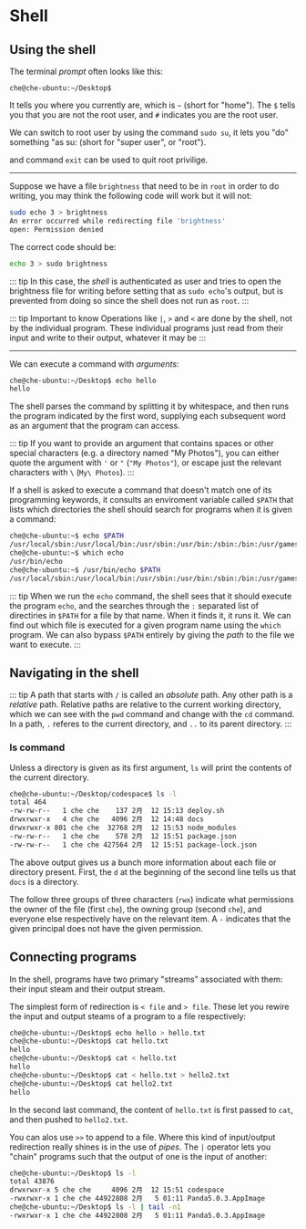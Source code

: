 # Shell

## Using the shell
The terminal *prompt*  often looks like this:

`che@che-ubuntu:~/Desktop$ `

It tells you where you currently are, which is `~` (short for "home"). The `$` tells you that you are not the root user, and `#` indicates you are the root user.

We can switch to root user by using the command `sudo su`, it lets you "do" something "as su: (short for "super user", or "root").

and command `exit` can be used to quit root privilige.

---
Suppose we have a file `brightness` that need to be in `root` in order to do writing, you may think the following code will work but it will not:

``` bash
sudo echo 3 > brightness
An error occurred while redirecting file 'brightness'
open: Permission denied
```

The correct code should be:
```bash
echo 3 > sudo brightness
```

::: tip
In this case, the *shell* is authenticated as user and tries to open the brightness file for writing before setting that as `sudo echo`'s output, but is prevented from doing so since the shell does not run as `root`.
:::

::: tip Important to know
Operations like `|`, `>` and `<` are done by the shell, not by the individual program. These individual programs just read from their input and write to their output, whatever it may be
:::

---
We can execute a command with *arguments*:

``` bash
che@che-ubuntu:~/Desktop$ echo hello
hello
```

The shell parses the command by splitting it by whitespace, and then runs the program indicated by the first word, supplying each subsequent word as an argument that the program can access.

::: tip
If you want to provide an argument that contains spaces or other special characters (e.g. a directory named "My Photos"), you can either quote the argument with `'` or `"` (`"My Photos"`), or escape just the relevant characters with `\` (`My\ Photos`).
:::

If a shell is asked to execute a command that doesn't match one of its programming keywords, it consults an enviroment variable called `$PATH` that lists which directories the shell should search for programs when it is given a command:

``` bash
che@che-ubuntu:~$ echo $PATH
/usr/local/sbin:/usr/local/bin:/usr/sbin:/usr/bin:/sbin:/bin:/usr/games:/usr/local/games:/snap/bin
che@che-ubuntu:~$ which echo
/usr/bin/echo
che@che-ubuntu:~$ /usr/bin/echo $PATH
/usr/local/sbin:/usr/local/bin:/usr/sbin:/usr/bin:/sbin:/bin:/usr/games:/usr/local/games:/snap/bin
```

::: tip
When we run the `echo` command, the shell sees that it should execute the program `echo`, and the searches through the `:` separated list of directiries in `$PATH` for a file by that name. When it finds it, it runs it. We can find out which file is executed for a given program name using the `which` program. We can also bypass `$PATH` entirely by giving the *path* to the file we want to execute.
:::

## Navigating in the shell
::: tip
A path that starts with `/` is called an *absolute* path. Any other path is a *relative* path. Relative paths are relative to the current working directory, which we can see with the `pwd` command and change with the `cd` command. In a path, `.` referes to the current directory, and `..` to its parent directory.
:::

### ls command
Unless a directory is given as its first argument, `ls` will print the contents of the current directory.

``` bash
che@che-ubuntu:~/Desktop/codespace$ ls -l
total 464
-rw-rw-r--   1 che che    137 2月  12 15:13 deploy.sh
drwxrwxr-x   4 che che   4096 2月  12 14:48 docs
drwxrwxr-x 801 che che  32768 2月  12 15:53 node_modules
-rw-rw-r--   1 che che    578 2月  12 15:51 package.json
-rw-rw-r--   1 che che 427564 2月  12 15:51 package-lock.json
```
The above output gives us a bunch more information about each file or directory present. First, the `d` at the beginning of the second line tells us that `docs` is a directory. 

The follow three groups of three characters (`rwx`) indicate what permissions the owner of the file (first `che`), the owning group (second `che`), and everyone else respectively have on the relevant item. A `-` indicates that the given principal does not have the given permission. 

## Connecting programs
In the shell, programs have two primary "streams" associated with them: their input steam and their output stream.

The simplest form of redirection is `< file` and `> file`. These let you rewire the input and output steams of a program to a file respectively:

``` bash
che@che-ubuntu:~/Desktop$ echo hello > hello.txt
che@che-ubuntu:~/Desktop$ cat hello.txt 
hello
che@che-ubuntu:~/Desktop$ cat < hello.txt 
hello
che@che-ubuntu:~/Desktop$ cat < hello.txt > hello2.txt
che@che-ubuntu:~/Desktop$ cat hello2.txt 
hello
```
In the second last command, the content of `hello.txt` is first passed to `cat`, and then pushed to `hello2.txt`.

You can alos use `>>` to append to a file. Where this kind of input/output redirection really shines is in the use of *pipes*. The `|` operator lets you "chain" programs such that the output of one is the input of another:

``` bash
che@che-ubuntu:~/Desktop$ ls -l
total 43876
drwxrwxr-x 5 che che     4096 2月  12 15:51 codespace
-rwxrwxr-x 1 che che 44922808 2月   5 01:11 Panda5.0.3.AppImage
che@che-ubuntu:~/Desktop$ ls -l | tail -n1
-rwxrwxr-x 1 che che 44922808 2月   5 01:11 Panda5.0.3.AppImage
```
